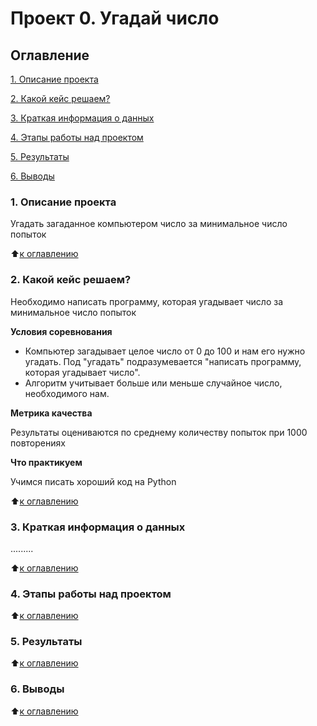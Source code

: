 # Проект 0. Угадай число

## Оглавление

[1. Описание проекта](https://github.com/Abricovich/sf_data_science/tree/main/project_0/README.md#Описание#проекта)

[2. Какой кейс решаем?](https://github.com/Abricovich/sf_data_science/tree/main/project_0/README.md#Какой#кейс#решаем)

[3. Краткая информация о данных](https://github.com/Abricovich/sf_data_science/tree/main/project_0/README.md#Краткая#информация#о#данных)

[4. Этапы работы над проектом](https://github.com/Abricovich/sf_data_science/tree/main/project_0/README.md#Этапы#работы#над#проектом)

[5. Результаты](https://github.com/Abricovich/sf_data_science/tree/main/project_0/README.md#Результаты)

[6. Выводы](https://github.com/Abricovich/sf_data_science/tree/main/project_0/README.md#Выводы)

### 1. Описание проекта
Угадать загаданное компьютером число за минимальное число попыток

:arrow_up:[к оглавлению](https://github.com/Abricovich/sf_data_science/tree/main/project_0/README.md#Оглавление)

### 2. Какой кейс решаем?
Необходимо написать программу, которая угадывает число за минимальное число попыток

**Условия соревнования**
- Компьютер загадывает целое число от 0 до 100 и нам его нужно угадать. Под "угадать" подразумевается "написать программу, которая угадывает число".
- Алгоритм учитывает больше или меньше случайное число, необходимого нам.

**Метрика качества**

Результаты оцениваются по среднему количеству попыток при 1000 повторениях

**Что практикуем**

Учимся писать хороший код на Python

:arrow_up:[к оглавлению](https://github.com/Abricovich/sf_data_science/tree/main/project_0/README.md#Оглавление)

### 3. Краткая информация о данных
.........

:arrow_up:[к оглавлению](https://github.com/Abricovich/sf_data_science/tree/main/project_0/README.md#Оглавление)

### 4. Этапы работы над проектом
:arrow_up:[к оглавлению](https://github.com/Abricovich/sf_data_science/tree/main/project_0/README.md#Оглавление)

### 5. Результаты
:arrow_up:[к оглавлению](https://github.com/Abricovich/sf_data_science/tree/main/project_0/README.md#Оглавление)

### 6. Выводы
:arrow_up:[к оглавлению](https://github.com/Abricovich/sf_data_science/tree/main/project_0/README.md#Оглавление)








